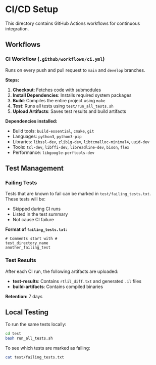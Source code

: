 # CI/CD Setup

This directory contains GitHub Actions workflows for continuous integration.

## Workflows

### CI Workflow (`.github/workflows/ci.yml`)

Runs on every push and pull request to `main` and `develop` branches.

**Steps:**
1. **Checkout**: Fetches code with submodules
2. **Install Dependencies**: Installs required system packages
3. **Build**: Compiles the entire project using `make`
4. **Test**: Runs all tests using `test/run_all_tests.sh`
5. **Upload Artifacts**: Saves test results and build artifacts

**Dependencies installed:**
- Build tools: `build-essential`, `cmake`, `git`
- Languages: `python3`, `python3-pip`
- Libraries: `libssl-dev`, `zlib1g-dev`, `libtcmalloc-minimal4`, `uuid-dev`
- Tools: `tcl-dev`, `libffi-dev`, `libreadline-dev`, `bison`, `flex`
- Performance: `libgoogle-perftools-dev`

## Test Management

### Failing Tests

Tests that are known to fail can be marked in `test/failing_tests.txt`. These tests will be:
- Skipped during CI runs
- Listed in the test summary
- Not cause CI failure

**Format of `failing_tests.txt`:**
```
# Comments start with #
test_directory_name
another_failing_test
```

### Test Results

After each CI run, the following artifacts are uploaded:
- **test-results**: Contains `rtlil_diff.txt` and generated `.il` files
- **build-artifacts**: Contains compiled binaries

**Retention:** 7 days

## Local Testing

To run the same tests locally:
```bash
cd test
bash run_all_tests.sh
```

To see which tests are marked as failing:
```bash
cat test/failing_tests.txt
```
